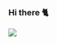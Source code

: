 ### Hi there 🐈

![](https://github-readme-stats.vercel.app/api?username=vepatel&show_icons=true&theme=nightowl)

